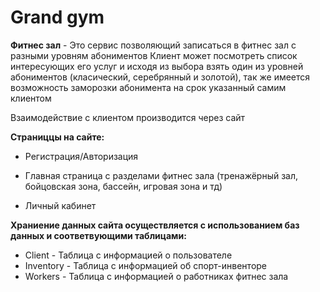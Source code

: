 # Grand gym
**Фитнес зал** - Это сервис позволяющий записаться в фитнес зал с разными уровням абониментов
Клиент может посмотреть список интересующих его услуг и исходя из выбора взять один из уровней абониментов (класический, серебрянный и золотой), так же имеется возможность заморозки абонимента на срок указанный самим клиентом

Взаимодействие с клиентом производится через сайт

**Страниццы на сайте:**

 * Регистрация/Авторизация
 
 * Главная страница с разделами фитнес зала (тренажёрный зал, бойцовская зона, бассейн, игровая зона и тд)
 
* Личный кабинет
 
**Храниение данных сайта осуществляется с использованием баз данных и соответвующими таблицами:**

  * Client - Таблица с информацией о пользователе
  * Inventory - Таблица с информацией об спорт-инвенторе
  * Workers - Таблица с информацией о работниках фитнес зала
  
